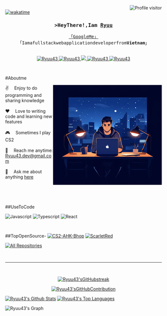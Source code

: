 <a href="https://komarev.com/ghpvc/?username=Ryuu43">
<img align="right" src="https://komarev.com/ghpvc/?username=Ryuu43&label=Visitors&color=0e75b6&style=flat" alt="Profile visitor"/>
</a>


[![wakatime](https://wakatime.com/badge/user/018ee127-416c-439e-9869-2cdef9106d47.svg)](https://wakatime.com/@Ryuu43)

<!-- Intro-->
<h3 align="center">
<samp>&gt;HeyThere!,Iam
<b><a target="_blank" href="https://Ryuu43.com">Ryuu</a></b>
</samp>
</h3>


<p align="center">
<samp>
<a href="https://www.google.com/search?q=Ryuu43">「GoogleMe」</a>
<br>
「Iamafullstackwebapplicationdeveloperfrom<b>Vietnam</b>」
<br>
<br>
</samp>
</p>

<p align="center">
<a href="https://Ryuu43.com" target="blank">
<img src="https://img.shields.io/badge/Website-DC143C?style=for-the-badge&logo=medium&logoColor=white" alt="Ryuu43"/>
</a>
<a href="https://linkedin.com/in/al-siam" target="_blank">
<img src="https://img.shields.io/badge/LinkedIn-0077B5?style=for-the-badge&logo=linkedin&logoColor=white" alt="Ryuu43"/>
</a>
<!-- <a href="https://dev.to/Ryuu43"target="_blank">
<imgsrc="https://img.shields.io/badge/dev.to-0A0A0A?style=for-the-badge&logo=dev.to&logoColor=white"alt="Ryuu43"/>
</a>-->
<a href="https://twitter.com/Ryuu43Dev" target="_blank">
<img src="https://img.shields.io/badge/Twitter-1DA1F2?style=for-the-badge&logo=twitter&logoColor=white"/>
</a>
<a href="https://instagram.com/Ryuu43.dev" target="_blank">
<img src="https://img.shields.io/badge/Instagram-fe4164?style=for-the-badge&logo=instagram&logoColor=white" alt="Ryuu43"/>
</a>
<a href="https://facebook.com/Ryuu43.dev" target="_blank">
<img src="https://img.shields.io/badge/Facebook-20BEFF?&style=for-the-badge&logo=facebook&logoColor=white" alt="Ryuu43"/>
</a>
</p>
<br/>

<!-- About Section -->
#Aboutme

<p>
<img align="right" width="350" src="/assets/coder.jpeg" alt="Me irl"/>

✌️&emsp; Enjoy to do programming and sharing knowledge <br/><br/>
❤️&emsp; Love to writing code and learning new features<br/><br/>
🎮&emsp; Sometimes I play CS2<br/><br/>
📧&emsp; Reach me anytime: Ryuu43.dev@gmail.com<br/><br/>
💬&emsp; Ask me about anything [here](https://github.com/Ryuu43/Ryuu43/issues)

</p>

<br/>
<br/>
<br/>

##UseToCode

![Javascript](https://img.shields.io/badge/Javascript-F0DB4F?style=for-the-badge&labelColor=black&logo=javascript&logoColor=F0DB4F)
![Typescript](https://img.shields.io/badge/Typescript-007acc?style=for-the-badge&labelColor=black&logo=typescript&logoColor=007acc)
![React](https://img.shields.io/badge/-React-61DBFB?style=for-the-badge&labelColor=black&logo=react&logoColor=61DBFB)

<br/>

##TopOpenSource-
[![CS2-AHK-Bhop](https://github-readme-stats.vercel.app/api/pin/?username=Ryuu43&repo=CS2-AHK-Bhop&border_color=7F3FBF&bg_color=0D1117&title_color=C9D1D9&text_color=8B949E&icon_color=7F3FBF)](https://github.com/Ryuu43/CS2-AHK-Bhop)
[![ScarletRed](https://github-readme-stats.vercel.app/api/pin/?username=Ryuu43&repo=ScarletRed&border_color=7F3FBF&bg_color=0D1117&title_color=C9D1D9&text_color=8B949E&icon_color=7F3FBF)](https://github.com/Ryuu43/ScarletRed)

<p align="left">
<a href="https://github.com/Ryuu43?tab=repositories" target="_blank"><img alt="All Repositories" title="All Repositories" src="https://img.shields.io/badge/-All%20Repos-2962FF?style=for-the-badge&logo=koding&logoColor=white"/></a>
</p>

<br/>
<hr/>
<br/>

<p align="center">
<a href="https://github.com/Ryuu43">
<img src="https://github-readme-streak-stats.herokuapp.com/?user=Ryuu43&theme=radical&border=7F3FBF&background=0D1117"alt="Ryuu43'sGitHubstreak"/>
</a>
</p>

<p align="center">
<a href="https://github.com/Ryuu43">
<img src="https://github-profile-summary-cards.vercel.app/api/cards/profile-details?username=Ryuu43&theme=radical"alt="Ryuu43'sGitHubContribution"/>
</a>
</p>

<a>
<a href="https://github.com/Ryuu43"><img alt="Ryuu43's Github Stats" src="https://denvercoder1-github-readme-stats.vercel.app/api?username=Ryuu43&show_icons=true&count_private=true&theme=react&border_color=7F3FBF&bg_color=0D1117&title_color=F85D7F&icon_color=F8D866"height="192px"width="49.5%"/></a>
<a href="https://github.com/Ryuu43"><img alt="Ryuu43's Top Languages" src="https://denvercoder1-github-readme-stats.vercel.app/api/top-langs/?username=Ryuu43&langs_count=8&layout=compact&theme=react&border_color=7F3FBF&bg_color=0D1117&title_color=F85D7F&icon_color=F8D866" height="192px" width="49.5%"/></a>
<br/>
</a>


![Ryuu43's Graph](https://github-readme-activity-graph.vercel.app/graph?username=Ryuu43&custom_title=Ryuu43's%20GitHub%20Activity%20Graph&bg_color=0D1117&color=7F3FBF&line=7F3FBF&point=7F3FBF&area_color=FFFFFF&title_color=FFFFFF&area=true)
